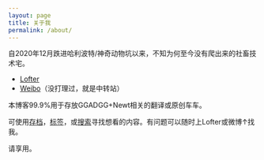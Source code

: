 ```yaml
---
layout: page
title: 关于我
permalink: /about/
---
```


自2020年12月跌进哈利波特/神奇动物坑以来，不知为何至今没有爬出来的社畜技术宅。

* [Lofter](https://moinmoin150.lofter.com)
* [Weibo](https://weibo.com/u/7534769277)（没打理过，就是中转站）

本博客99.9%用于存放GGADGG+Newt相关的翻译或原创车车。

可使用[存档](https://moinmoin.writeas.com/cun-dang)，[标签](https://moinmoin.writeas.com/biao-qian)，或[搜索](https://moinmoin.writeas.com/search)寻找想看的内容。有问题可以随时上Lofter或微博↑找我。

请享用。

